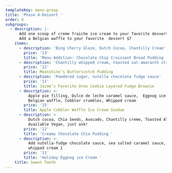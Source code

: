 ```yaml
---
templateKey: menu-group
title: 'Phase 4-Dessert '
order: 6
subgroups:
  - description: |-
      Add one scoop of creme fraiche ice cream to your favorite dessert $4 
      Add a Belgian waffle to your favorite  dessert $7
    items:
      - description: 'Bing Cherry Glaze, Dutch Cocoa, Chantilly Cream'
        price: '13'
        title: 'Menu Addition: Chocolate Chip Croissant Bread Pudding '
      - description: 'Chantilly whipped cream, toasted oat-amaranth streusel'
        price: '12'
        title: Moonshine’s Butterscotch Pudding
      - description: 'Powdered sugar, nutella chocolate fudge sauce'
        price: '11'
        title: Jaime’s Favorite Oreo Cookie Layered Fudge Brownie
      - description: >-
          Apple pie filling, Dulce de leche caramel sauce,  Eggnog ice cream,
          Belgian waffle, Cobbler crumbles, Whipped cream
        price: '15'
        title: Apple Cobbler Waffle Ice Cream Sundae
      - description: >
          Dutch cocoa, Chia Seeds, Avocado, Chantilly creme, Toasted Almonds...
          Available Vegan, just ask!
        price: '12'
        title: 'Creamy Chocolate Chia Pudding '
      - description: >-
          Add nutella-fudge chocolate sauce, sea salted caramel sauce, or
          whipped cream 1
        price: '11'
        title: 'Holiday Eggnog ice Cream '
    title: Sweet Tooth
---
```



